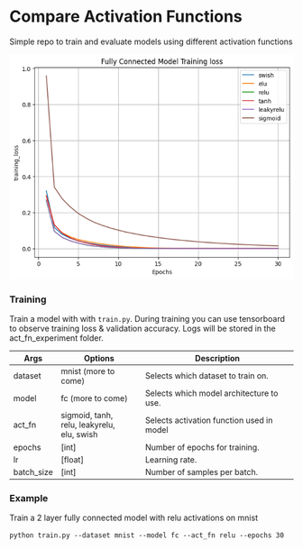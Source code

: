 # Compare Activation Functions
Simple repo to train and evaluate models using different activation functions

<p align="center">
<img src="./plots/FC_train_loss.png">
</p>

### Training

Train a model with with `train.py`. During training you can use tensorboard to observe training loss & validation accuracy.  Logs will be stored in the act_fn_experiment folder.

| Args 	| Options 	| Description 	|
|---------|--------|----------------------------------------------------|
| dataset 	| mnist (more to come) 	| Selects which dataset to train on. 	|
| model 	| fc (more to come) 	| Selects which model architecture to use. 	|
| act_fn 	| sigmoid, tanh, <br>relu, leakyrelu, <br>elu, swish 	| Selects activation function used in model	|
| epochs 	| [int] 	| Number of epochs for training. 	|
| lr 	| [float] 	| Learning rate. 	|
| batch_size 	| [int] 	| Number of samples per batch. 	| 

### Example
Train a 2 layer fully connected model with relu activations on mnist
```
python train.py --dataset mnist --model fc --act_fn relu --epochs 30
